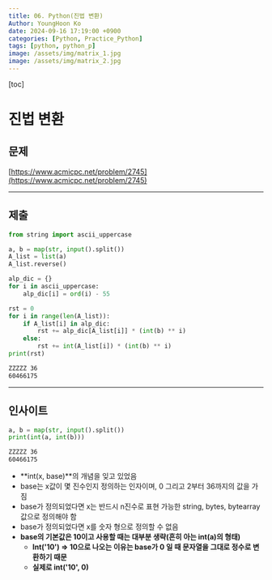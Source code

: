 ```yaml
---
title: 06. Python(진법 변환)
Author: YoungHoon Ko
date: 2024-09-16 17:19:00 +0900
categories: [Python, Practice_Python]
tags: [python, python_p]
image: /assets/img/matrix_1.jpg
image: /assets/img/matrix_2.jpg
---
```


[toc]

# 진법 변환

## 문제

[https://www.acmicpc.net/problem/2745](https://www.acmicpc.net/problem/2745)

---

## 제출

```python
from string import ascii_uppercase

a, b = map(str, input().split())
A_list = list(a)
A_list.reverse()

alp_dic = {}
for i in ascii_uppercase:
    alp_dic[i] = ord(i) - 55

rst = 0
for i in range(len(A_list)):
    if A_list[i] in alp_dic:
        rst += alp_dic[A_list[i]] * (int(b) ** i)
    else:
        rst += int(A_list[i]) * (int(b) ** i) 
print(rst)
```

```markdown
ZZZZZ 36
60466175
```

---

## 인사이트

```python
a, b = map(str, input().split())
print(int(a, int(b)))
```

```markdown
ZZZZZ 36
60466175
```

- **int(x, base)**의 개념을 잊고 있었음
- base는 x값이 몇 진수인지 정의하는 인자이며, 0 그리고 2부터 36까지의 값을 가짐
- base가 정의되었다면 x는 반드시 n진수로 표현 가능한 string, bytes, bytearray값으로 정의해야 함
- base가 정의되었다면 x를 숫자 형으로 정의할 수 없음
- **base의 기본값은 10이고 사용할 때는 대부분 생략(흔히 아는 int(a)의 형태)**
  - **Int('10') => 10으로 나오는 이유는 base가 0 일 때 문자열을 그대로 정수로 변환하기 때문**
  - **실제로 int('10', 0)**

